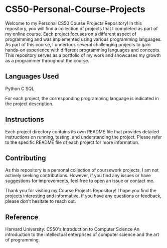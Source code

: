 # CS50-Personal-Course-Projects

Welcome to my Personal CS50 Course Projects Repository! In this repository, you will find a collection of projects that I completed as part of my online course. Each project focuses on a different aspect of programming and was implemented using various programming languages. As part of this course, I undertook several challenging projects to gain hands-on experience with different programming languages and concepts. This repository serves as a portfolio of my work and showcases my growth as a programmer throughout the course.

## Languages Used
Python
C
SQL

For each project, the corresponding programming language is indicated in the project description.

## Instructions
Each project directory contains its own README file that provides detailed instructions on running, testing, and understanding the project. Please refer to the specific README file of each project for more information.

## Contributing
As this repository is a personal collection of coursework projects, I am not actively seeking contributions. However, if you find any issues or have suggestions for improvements, feel free to open an issue or contact me.

Thank you for visiting my Course Projects Repository! I hope you find the projects interesting and informative. If you have any questions or feedback, please don't hesitate to reach out.

## Reference
Harvard University: CS50's Introduction to Computer Science
An introduction to the intellectual enterprises of computer science and the art of programming.
